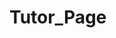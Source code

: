 # Tutor_Page


<!--![1](https://github.com/user-attachments/assets/82a84ba1-7230-45d4-9aed-386f17d65b7e)-->
